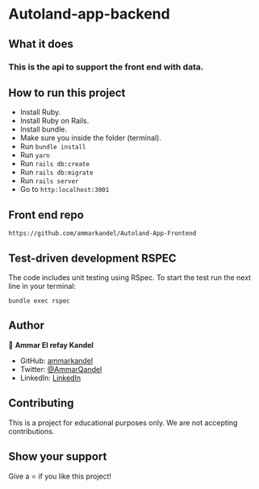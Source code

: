 # Autoland-app-backend

## What it does

### This is the api to support the front end with data.

## How to run this project

- Install Ruby.
- Install Ruby on Rails.
- Install bundle.
- Make sure you inside the folder (terminal).
- Run `bundle install`
- Run `yarn`
- Run `rails db:create`
- Run `rails db:migrate`
- Run `rails server`
- Go to `http:localhost:3001`

## Front end repo

`https://github.com/ammarkandel/Autoland-App-Frontend`

## Test-driven development RSPEC

The code includes unit testing using RSpec. To start the test run the next line in your terminal:

`bundle exec rspec`

## Author

👤 **Ammar El refay Kandel**

- GitHub: [ammarkandel](https://github.com/ammarkandel)
- Twitter: [@AmmarQandel](https://twitter.com/AmmarQandel)
- LinkedIn: [LinkedIn](https://www.linkedin.com/in/ammar-kandel-7b4100193/)

## Contributing

This is a project for educational purposes only. We are not accepting contributions.

## Show your support

Give a ⭐️ if you like this project!
